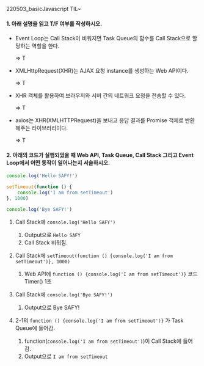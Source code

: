 220503_basicJavascript TIL~



#### 1. 아래 설명을 읽고 T/F 여부를 작성하시오.

- Event Loop는 Call Stack이 비워지면 Task Queue의 함수를 Call Stack으로 할당하는 역할을 한다.

  => T

- XMLHttpRequest(XHR)는 AJAX 요청 instance를 생성하는 Web API이다.

  => T

- XHR 객체를 활용하여 브라우저와 서버 간의 네트워크 요청을 전송할 수 있다.

  => T

- axios는 XHR(XMLHTTPRequest)을 보내고 응답 결과를 Promise 객체로 반환해주는 라이브러리이다.

  => T

  

#### 2. 아래의 코드가 실행되었을 때 Web API, Task Queue, Call Stack 그리고 Event Loop에서 어떤 동작이 일어나는지 서술하시오.

```js
console.log('Hello SAFY!')

setTimeout(function () {
    console.log('I am from setTimeout')
}, 1000)

console.log('Bye SAFY!')
```



1. Call Stack에 `console.log('Hello SAFY')`
   1. Output으로 `Hello SAFY`
   2. Call Stack 비워짐.

2. Call Stack에 `setTimeout(function () {console.log('I am from setTimeout')}, 1000)`
   1. Web API에 `function () {console.log('I am from setTimeout')}` 코드 Timer() 1초

3. Call Stack에 `console.log('Bye SAFY!')`
   1. Output으로 Bye SAFY!

4. 2-1의  `function () {console.log('I am from setTimeout')}` 가 Task Queue에 들어감.
   1. function(`console.log('I am from setTimeout')`)이 Call Stack에 들어감.
   2. Output으로 `I am from setTimeout`

